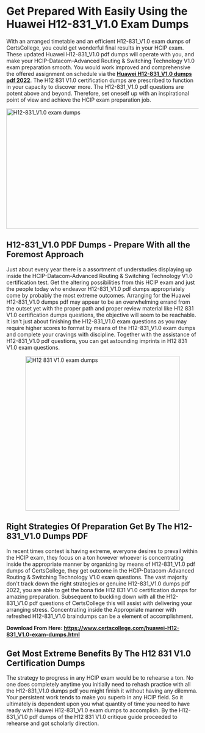 <h1><strong>Get Prepared With Easily Using the Huawei H12-831_V1.0 Exam Dumps&nbsp;</strong></h1>
<p><span style="font-weight: 400;">With an arranged timetable and an efficient  H12-831_V1.0 exam dumps of CertsCollege, you could get wonderful final results in your HCIP exam. These updated Huawei H12-831_V1.0 pdf dumps will operate with you, and make your HCIP-Datacom-Advanced Routing & Switching Technology V1.0 exam preparation smooth. You would work improved and comprehensive the offered assignment on schedule via the <strong><a href="https://www.certscollege.com/huawei-H12-831_V1.0-exam-dumps.html">Huawei H12-831_V1.0 dumps pdf 2022</a></strong>. The H12 831 V1.0 certification dumps are prescribed to function in your capacity to discover more. The  H12-831_V1.0 pdf questions are potent above and beyond. Therefore, set oneself up with an inspirational point of view and achieve the HCIP exam preparation job.&nbsp;</span></p>
<p><span style="font-weight: 400;"><img style="display: block; margin-left: auto; margin-right: auto;" src="https://i.ibb.co/CPDK3ps/Yellow-and-Blue-Initiative-Blog-Banner.png" alt="H12-831_V1.0 exam dumps" width="559" height="315" /></span></p>
<h2><strong>H12-831_V1.0 PDF Dumps - Prepare With all the Foremost Approach</strong></h2>
<p><span style="font-weight: 400;">Just about every year there is a assortment of understudies displaying up inside the HCIP-Datacom-Advanced Routing & Switching Technology V1.0 certification test. Get the altering possibilities from this HCIP exam and just the people today who endeavor H12-831_V1.0 pdf dumps appropriately come by probably the most extreme outcomes. Arranging for the Huawei H12-831_V1.0 dumps pdf may appear to be an overwhelming errand from the outset yet with the proper path and proper review material like H12 831 V1.0 certification dumps questions, the objective will seem to be reachable. It isn't just about finishing the H12-831_V1.0 exam questions as you may require higher scores to format by means of the H12-831_V1.0 exam dumps and complete your cravings with discipline. Together with the assistance of H12-831_V1.0 pdf questions, you can get astounding imprints in H12 831 V1.0 exam questions.</span></p>
<p><span style="font-weight: 400;"><a href="https://tinyurl.com/3n6nysyt"><img style="display: block; margin-left: auto; margin-right: auto;" src="https://i.ibb.co/9tMrhdY/Teacher-Appreciation-Invitation.png" alt="H12 831 V1.0 exam dumps " width="404" height="404" /></a></span></p>
<h2><strong>Right Strategies Of Preparation Get By The H12-831_V1.0 Dumps PDF</strong></h2>
<p><span style="font-weight: 400;">In recent times contest is having extreme, everyone desires to prevail within the HCIP exam, they focus on a ton however whoever is concentrating inside the appropriate manner by organizing by means of H12-831_V1.0 pdf dumps of CertsCollege, they get outcome in the HCIP-Datacom-Advanced Routing & Switching Technology V1.0 exam questions. The vast majority don't track down the right strategies or genuine H12-831_V1.0 dumps pdf 2022, you are able to get the bona fide H12 831 V1.0 certification dumps for amazing preparation. Subsequent to buckling down with all the  H12-831_V1.0 pdf questions of CertsCollege this will assist with delivering your arranging stress. Concentrating inside the Appropriate manner with refreshed H12-831_V1.0 braindumps can be a element of accomplishment.</span></p>
<p><span style="font-weight: 400;"><strong>Download From Here: <a href="https://www.certscollege.com/huawei-H12-831_V1.0-exam-dumps.html">https://www.certscollege.com/huawei-H12-831_V1.0-exam-dumps.html</a></strong></span></p>
<h2><strong>Get Most Extreme Benefits By The H12 831 V1.0 Certification Dumps</strong></h2>
<p><span style="font-weight: 400;">The strategy to progress in any HCIP exam would be to rehearse a ton. No one does completely anytime you initially need to rehash practice with all the H12-831_V1.0 dumps pdf you might finish it without having any dilemma. Your persistent work tends to make you superb in any HCIP field. So it ultimately is dependent upon you what quantity of time you need to have ready with Huawei H12-831_V1.0 exam dumps to accomplish. By the H12-831_V1.0 pdf dumps of the H12 831 V1.0 critique guide proceeded to rehearse and got scholarly direction.</span></p>
